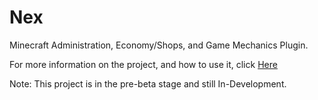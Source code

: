 Nex
===

Minecraft Administration, Economy/Shops, and Game Mechanics Plugin.

For more information on the project, and how to use it, click <a href="http://lur.github.io/Nex">Here</a>

Note: This project is in the pre-beta stage and still In-Development.
